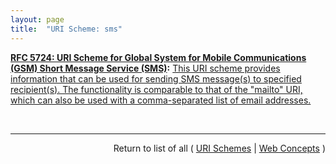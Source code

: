 ```yaml
---
layout: page
title:  "URI Scheme: sms"
---
```


**[RFC 5724: URI Scheme for Global System for Mobile Communications (GSM) Short Message Service (SMS)](/specs/IETF/RFC/5724 "This memo specifies the Uniform Resource Identifier (URI) scheme &#34;sms&#34; for specifying one or more recipients for an SMS message. SMS messages are two-way paging messages that can be sent from and received by a mobile phone or a suitably equipped networked device."):** [This URI scheme provides information that can be used for sending SMS message(s) to specified recipient(s). The functionality is comparable to that of the "mailto" URI, which can also be used with a comma-separated list of email addresses.](http://tools.ietf.org/html/rfc5724#section-2 "Read documentation for URI Scheme &#34;sms&#34;")

<br/>
<hr/>

<p style="text-align: right">Return to list of all ( <a href="../uri-schemes">URI Schemes</a> | <a href="../">Web Concepts</a> )</p>